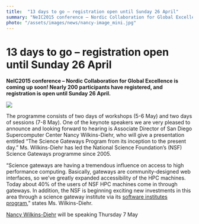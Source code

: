 ```yaml
---
title:  "13 days to go – registration open until Sunday 26 April" 
summary: "NeIC2015 conference – Nordic Collaboration for Global Excellence is coming up soon! Nearly 200 participants have registered, and registration is open until Sunday 26 April."
photo: "/assets/images/news/nancy-image_mini.jpg"
---
```


13 days to go – registration open until Sunday 26 April
=======================================================

**NeIC2015 conference – Nordic Collaboration for Global Excellence is coming up soon! Nearly 200 participants have registered, and registration is open until Sunday 26 April.**

<a href="{% include baseurl %}/assets/images/news/nancy-image.jpg"> <img class="smallpic" src="{% include baseurl %}/assets/images/news/nancy-image_mini.jpg"> </a>

The programme consists of two days of workshops (5-6 May) and two days of sessions (7-8 May). One of the keynote speakers we are very pleased to announce and looking forward to hearing is Associate Director of San Diego Supercomputer Center Nancy Wilkins-Diehr, who will give a presentation entitled “The Science Gateways Program from its inception to the present day.” Ms. Wilkins-Diehr has led the National Science Foundation’s (NSF) Science Gateways programme since 2005.

“Science gateways are having a tremendous influence on access to high performance computing. Basically, gateways are community-designed web interfaces, so we’ve greatly expanded accessibility of the HPC machines. Today about 40% of the users of NSF HPC machines come in through gateways. In addition, the NSF is beginning exciting new investments in this area through a science gateway institute via its [software institutes program](http://www.nsf.gov/pubs/2015/nsf15553/nsf15553.htm),” states Ms. Wilkins-Diehr.

[Nancy Wilkins-Diehr](http://neic2015.nordforsk.org/display/NeIC2015/The+Science+Gateways+Program%3A+From+Inception+to+the+Present+Day) will be speaking Thursday 7 May
